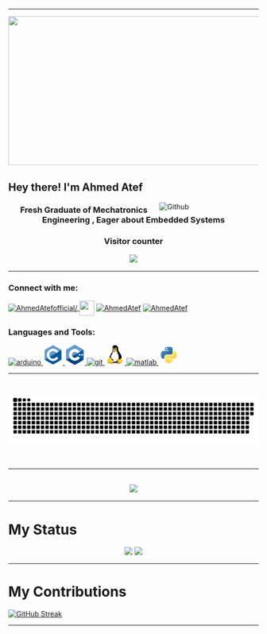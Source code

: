 ---------------------------------------------------------------------------------------------------------------------------------------------------------------------------------


<div align="center">
  <img src="https://media.giphy.com/media/dWesBcTLavkZuG35MI/giphy.gif" width="600" height="300"/>
</div>

<h2> Hey there! I'm Ahmed Atef</h2>

<img width="200" align="right" alt="Github" src="https://media.giphy.com/media/M9gbBd9nbDrOTu1Mqx/giphy.gif" />

<h3 align="center">Fresh Graduate of Mechatronics Engineering , Eager about Embedded Systems</h3>

### <p align="center">Visitor counter<p>

<p align="center"> 
  <img src="https://profile-counter.glitch.me/ahmedatefmetawaa/count.svg" />
</p>


---------------------------------------------------------------------------------------------------------------------------------------------------------------------------------


<h3 align="left">Connect with me:</h3>

<p align="left">
<a href="https://www.linkedin.com/in/ahmed-atef-188210234/" target="blank"><img align="center" src="https://raw.githubusercontent.com/rahuldkjain/github-profile-readme-generator/master/src/images/icons/Social/linked-in-alt.svg" alt="AhmedAtefofficial/" height="30" width="40" </a>
<a href="mailto:ahmedatef07718@gmail.com" target="blank"><img align="center" src="https://cdn-icons-png.flaticon.com/512/5968/5968534.png" height="30" width="30" /></a>
<a href="https://www.facebook.com/follow.heart.52" target="blank"><img align="center" src="https://raw.githubusercontent.com/rahuldkjain/github-profile-readme-generator/master/src/images/icons/Social/facebook.svg" alt="AhmedAtef" height="30" width="40" /></a>
<a href="https://www.hackerrank.com/ahmedatef07718" target="blank"><img align="center" src="https://raw.githubusercontent.com/rahuldkjain/github-profile-readme-generator/master/src/images/icons/Social/hackerrank.svg" alt="AhmedAtef" height="30" width="40" /></a>
</p>

<h3 align="left">Languages and Tools:</h3>
<p align="left"> <a href="https://www.arduino.cc/" target="_blank" rel="noreferrer"> <img src="https://cdn.worldvectorlogo.com/logos/arduino-1.svg" alt="arduino" width="40" height="40"/> </a> <a href="https://www.cprogramming.com/" target="_blank" rel="noreferrer"> <img src="https://raw.githubusercontent.com/devicons/devicon/master/icons/c/c-original.svg" alt="c" width="40" height="40"/> </a> <a href="https://www.w3schools.com/cpp/" target="_blank" rel="noreferrer"> <img src="https://raw.githubusercontent.com/devicons/devicon/master/icons/cplusplus/cplusplus-original.svg" alt="cplusplus" width="40" height="40"/> </a> <a href="https://git-scm.com/" target="_blank" rel="noreferrer"> <img src="https://www.vectorlogo.zone/logos/git-scm/git-scm-icon.svg" alt="git" width="40" height="40"/> </a> <a </a> <a href="https://www.linux.org/" target="_blank" rel="noreferrer"> <img src="https://raw.githubusercontent.com/devicons/devicon/master/icons/linux/linux-original.svg" alt="linux" width="40" height="40"/> </a> <a href="https://www.mathworks.com/" target="_blank" rel="noreferrer"> <img src="https://upload.wikimedia.org/wikipedia/commons/2/21/Matlab_Logo.png" alt="matlab" width="40" height="40"/> </a> <a href="https://www.python.org" target="_blank" rel="noreferrer"> <img src="https://raw.githubusercontent.com/devicons/devicon/master/icons/python/python-original.svg" alt="python" width="40" height="40"/> </a> </p>


---------------------------------------------------------------------------------------------------------------------------------------------------------------------------------


  # 
  <a href=#><img src="Contribution.svg"></a>
  #


---------------------------------------------------------------------------------------------------------------------------------------------------------------------------------


<div align="center">
  <br>
<img src="https://github-readme-activity-graph.vercel.app/graph?username=ahmedatefmetawaa&bg_color=0d1117&color=ffffff&line=00b3ff&point=f9fafa&area=true&hide_border=true" />
</div>


---------------------------------------------------------------------------------------------------------------------------------------------------------------------------------


# My Status
<div align="center">
  <img height="180em" src="https://github-readme-stats.vercel.app/api?username=ahmedatefmetawaa&show_icons=true&theme=transparent&include_all_commits=true&count_private=true"/>
  <img height="180em" src="https://github-readme-stats.vercel.app/api/top-langs/?username=ahmedatefmetawaa&layout=compact&langs_count=20&theme=transparent"/>
</div>


---------------------------------------------------------------------------------------------------------------------------------------------------------------------------------


# My Contributions

[![GitHub Streak](http://github-readme-streak-stats.herokuapp.com?user=ahmedatefmetawaa&theme=transparent&border_radius=12&date_format=j%20M%5B%20Y%5D&card_width=800)](https://git.io/streak-stats)


---------------------------------------------------------------------------------------------------------------------------------------------------------------------------------
